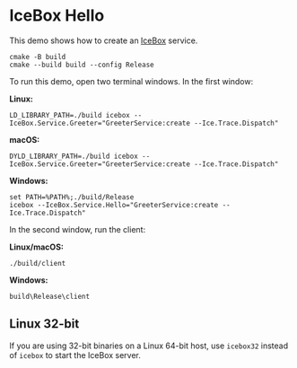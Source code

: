 # IceBox Hello

This demo shows how to create an [IceBox][1] service.

```shell
cmake -B build
cmake --build build --config Release
```

To run this demo, open two terminal windows. In the first window:

**Linux:**

```shell
LD_LIBRARY_PATH=./build icebox --IceBox.Service.Greeter="GreeterService:create --Ice.Trace.Dispatch"
```

**macOS:**

```shell
DYLD_LIBRARY_PATH=./build icebox --IceBox.Service.Greeter="GreeterService:create --Ice.Trace.Dispatch"
```

**Windows:**

```shell
set PATH=%PATH%;./build/Release
icebox --IceBox.Service.Hello="GreeterService:create --Ice.Trace.Dispatch"
```

In the second window, run the client:

**Linux/macOS:**

```shell
./build/client
```

**Windows:**

```shell
build\Release\client
```

## Linux 32-bit

If you are using 32-bit binaries on a Linux 64-bit host, use
`icebox32` instead of `icebox` to start the IceBox server.

[1]: https://doc.zeroc.com/ice/3.7/icebox
